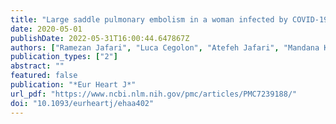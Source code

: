 ```yaml
---
title: "Large saddle pulmonary embolism in a woman infected by COVID-19 pneumonia"
date: 2020-05-01
publishDate: 2022-05-31T16:00:44.647867Z
authors: ["Ramezan Jafari", "Luca Cegolon", "Atefeh Jafari", "Mandana Kashaki", "Babak Otoukesh", "Bahareh Heshmat Ghahderijani", "Morteza Izadi", "Seyed Hassan Saadat", "Behzad Einollahi", "Mohammad Javanbakht"]
publication_types: ["2"]
abstract: ""
featured: false
publication: "*Eur Heart J*"
url_pdf: "https://www.ncbi.nlm.nih.gov/pmc/articles/PMC7239188/"
doi: "10.1093/eurheartj/ehaa402"
---
```


